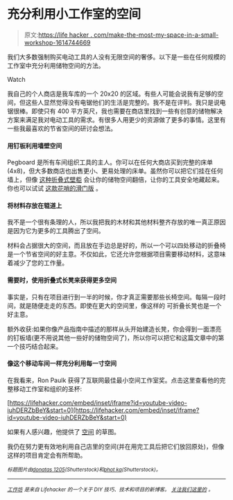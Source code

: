 # 充分利用小工作室的空间

> 原文:[https://life hacker . com/make-the-most-my-space-in-a-small-workshop-1614744669](https://lifehacker.com/make-the-most-of-your-space-in-a-small-workshop-1614744669)

我们大多数强制购买电动工具的人没有无限空间的奢侈。以下是一些在任何规模的工作室中充分利用储物空间的方法。

Watch

我自己的个人商店是我车库的一个 20x20 的区域。有些人可能会说我有足够的空间，但这些人显然觉得没有电锯他们的生活是完整的。我不是在评判。我只是说电锯很棒。即使只有 400 平方英尺，我也需要在商店里找到一些有创意的储物解决方案来满足我对电动工具的需求。有很多人用更少的资源做了更多的事情。这里有一些我最喜欢的节省空间的研讨会想法。

#### **用钉板利用墙壁空间**

Pegboard 是所有车间组织工具的主人。你可以在任何大商店买到完整的床单(4x8)，但大多数商店也出售更小、更易处理的床单。虽然你可以把它们挂在任何墙上，但像 [这种折叠式壁柜](http://www.familyhandyman.com/tools/storage/how-to-build-a-wall-cabinet/view-all) 会让你的储物空间翻倍，让你的工具安全地藏起来。你也可以试试 [这款花哨的滑门版](http://www.shopnotes.com/plans/sliding-door-pegboard-cabinet/) 。

#### **将材料存放在辊道上**

我不是一个很有条理的人，所以我把我的木材和其他材料整齐存放的唯一真正原因是因为它为更多的工具腾出了空间。

材料会占据很大的空间，而且放在手边总是好的，所以一个可以四处移动的折叠椅是一个节省空间的好主意。不仅如此，它还允许您根据项目需要移动材料，这意味着减少了您的工作量。

#### **需要时，使用折叠式长凳来获得更多空间**

事实是，只有在项目进行到一半的时候，你才真正需要那些长椅空间。每隔一段时间，就是随便走走的东西。即使在更大的空间里，像这样的 可折叠长凳也是一个好主意。

额外收获:如果你像产品指南中描述的那样从头开始建造长凳，你会得到一面漂亮的钉板墙(更不用说其他一些好的储物空间了)，所以你可以把它和这篇文章中的第一个技巧结合起来。

#### 像这个移动车间一样充分利用每一寸空间

在我看来，Ron Paulk 获得了互联网最佳最小空间工作室奖。点击这里查看他的完整移动工作室和组织的圣杯:

 [https://lifehacker.com/embed/inset/iframe?id=youtube-video-iuhDERZbBeY&start=0](https://lifehacker.com/embed/inset/iframe?id=youtube-video-iuhDERZbBeY&start=0) 

如果有人感兴趣，他提供了 [空间](https://3dwarehouse.sketchup.com/model.html?redirect=1&mid=7502b632aed77573a480956f95ba13f8) 的草图。

我仍在努力更有效地利用自己店里的空间(并在用完工具后把它们放回原处)，但像这样的项目肯定会有所帮助。

<small>*标题图片由*</small>[<small>*donatas 1205*</small>](http://www.shutterstock.com/pic-147904313/stock-photo-carpentry-workshop-with-tools-and-supplies.html)<small>*(Shutterstock)和*</small>[<small>*phot ka*</small>](http://www.shutterstock.com/pic.mhtml?id=101982952&src=id)<small>*(Shutterstock)。*</small>

* * *

[<small>*工作坊*</small>](http://workshop.lifehacker.com/) <small>*是来自 Lifehacker 的一个关于 DIY 技巧、技术和项目的新博客。*</small> [<small>*关注我们这里的*</small>](https://twitter.com/WorkshopLH) <small>*。*</small>
